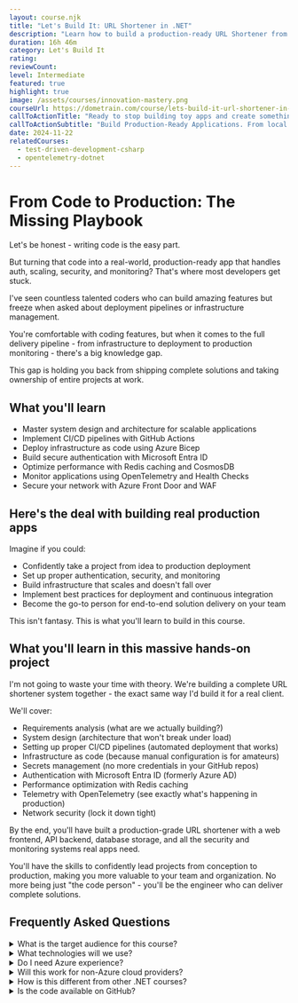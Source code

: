 ```yaml
---
layout: course.njk
title: "Let's Build It: URL Shortener in .NET"
description: "Learn how to build a production-ready URL Shortener from conception to deployment."
duration: 16h 46m
category: Let's Build It
rating: 
reviewCount: 
level: Intermediate
featured: true
highlight: true
image: /assets/courses/innovation-mastery.png
courseUrl: https://dometrain.com/course/lets-build-it-url-shortener-in-dotnet/?ref=gui-ferreira&affcode=1115529_k5a22dj8&&promo=website&promotion=website
callToActionTitle: "Ready to stop building toy apps and create something real?"
callToActionSubtitle: "Build Production-Ready Applications. From local development to cloud deployment."
date: 2024-11-22
relatedCourses:
  - test-driven-development-csharp
  - opentelemetry-dotnet
---
```


# From Code to Production: The Missing Playbook

Let's be honest - writing code is the easy part.

But turning that code into a real-world, production-ready app that handles auth, scaling, security, and monitoring? That's where most developers get stuck.

I've seen countless talented coders who can build amazing features but freeze when asked about deployment pipelines or infrastructure management.

You're comfortable with coding features, but when it comes to the full delivery pipeline - from infrastructure to deployment to production monitoring - there's a big knowledge gap.

This gap is holding you back from shipping complete solutions and taking ownership of entire projects at work.

## What you'll learn

- Master system design and architecture for scalable applications
- Implement CI/CD pipelines with GitHub Actions
- Deploy infrastructure as code using Azure Bicep
- Build secure authentication with Microsoft Entra ID
- Optimize performance with Redis caching and CosmosDB
- Monitor applications using OpenTelemetry and Health Checks
- Secure your network with Azure Front Door and WAF

## Here's the deal with building real production apps

Imagine if you could:

- Confidently take a project from idea to production deployment
- Set up proper authentication, security, and monitoring
- Build infrastructure that scales and doesn't fall over
- Implement best practices for deployment and continuous integration
- Become the go-to person for end-to-end solution delivery on your team

This isn't fantasy. This is what you'll learn to build in this course.

## What you'll learn in this massive hands-on project

I'm not going to waste your time with theory. We're building a complete URL shortener system together - the exact same way I'd build it for a real client.

We'll cover:

- Requirements analysis (what are we actually building?)
- System design (architecture that won't break under load)
- Setting up proper CI/CD pipelines (automated deployment that works)
- Infrastructure as code (because manual configuration is for amateurs)
- Secrets management (no more credentials in your GitHub repos)
- Authentication with Microsoft Entra ID (formerly Azure AD)
- Performance optimization with Redis caching
- Telemetry with OpenTelemetry (see exactly what's happening in production)
- Network security (lock it down tight)

By the end, you'll have built a production-grade URL shortener with a web frontend, API backend, database storage, and all the security and monitoring systems real apps need.

You'll have the skills to confidently lead projects from conception to production, making you more valuable to your team and organization. No more being just "the code person" - you'll be the engineer who can deliver complete solutions.


## Frequently Asked Questions

<div class="space-y-4">
<details class="bg-gray-50 dark:bg-gray-900 rounded-2xl px-8 transition-colors">
<summary class="flex flex-1 items-center justify-between py-6 text-left font-medium text-gray-900 dark:text-white hover:no-underline transition-colors">
What is the target audience for this course?
</summary>
<div class="pb-6 text-gray-600 dark:text-gray-300">
This course is perfect for .NET developers who want to learn how to build and deploy production-ready applications. It's ideal for developers who are comfortable with coding but want to master the full deployment pipeline.
</div>
</details>

<details class="bg-gray-50 dark:bg-gray-900 rounded-2xl px-8 transition-colors">
<summary class="flex flex-1 items-center justify-between py-6 text-left font-medium text-gray-900 dark:text-white hover:no-underline transition-colors">
What technologies will we use?
</summary>
<div class="pb-6 text-gray-600 dark:text-gray-300">
We'll use modern .NET technologies including ASP.NET Core, Azure services (Front Door, CosmosDB, Redis), GitHub Actions for CI/CD, and Azure Bicep for infrastructure as code. Everything is chosen to reflect real-world production requirements.
</div>
</details>

<details class="bg-gray-50 dark:bg-gray-900 rounded-2xl px-8 transition-colors">
<summary class="flex flex-1 items-center justify-between py-6 text-left font-medium text-gray-900 dark:text-white hover:no-underline transition-colors">
Do I need Azure experience?
</summary>
<div class="pb-6 text-gray-600 dark:text-gray-300">
No prior Azure experience is required. We'll cover everything from basics to advanced topics. However, you will need an Azure subscription (free tier is fine) to follow along with the deployments.
</div>
</details>

<details class="bg-gray-50 dark:bg-gray-900 rounded-2xl px-8 transition-colors">
<summary class="flex flex-1 items-center justify-between py-6 text-left font-medium text-gray-900 dark:text-white hover:no-underline transition-colors">
Will this work for non-Azure cloud providers?
</summary>
<div class="pb-6 text-gray-600 dark:text-gray-300">
While we use Azure in the course, the principles and patterns we teach are applicable to any cloud provider. You'll learn universal concepts about scalability, security, and monitoring.
</div>
</details>

<details class="bg-gray-50 dark:bg-gray-900 rounded-2xl px-8 transition-colors">
<summary class="flex flex-1 items-center justify-between py-6 text-left font-medium text-gray-900 dark:text-white hover:no-underline transition-colors">
How is this different from other .NET courses?
</summary>
<div class="pb-6 text-gray-600 dark:text-gray-300">
Most courses focus only on coding. This course covers the entire software lifecycle - from initial coding to production deployment, including security, monitoring, and maintenance.
</div>
</details>

<details class="bg-gray-50 dark:bg-gray-900 rounded-2xl px-8 transition-colors">
<summary class="flex flex-1 items-center justify-between py-6 text-left font-medium text-gray-900 dark:text-white hover:no-underline transition-colors">
Is the code available on GitHub?
</summary>
<div class="pb-6 text-gray-600 dark:text-gray-300">
Yes! You get access to the complete source code, including all infrastructure templates and deployment scripts. Perfect for reference as you build your own projects.
</div>
</details>
</div>